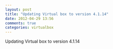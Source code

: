 ```yaml
---
layout: post
title: "Updating Virtual box to version 4.1.14"
date: 2012-04-29 13:56
comments: true
categories: virtualbox
---
```


Updating Virtual box to version 4.1.14

